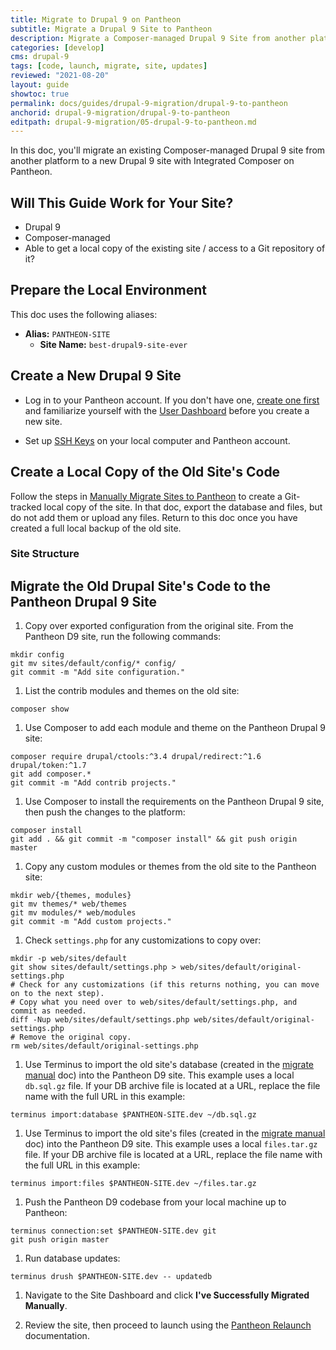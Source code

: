 ```yaml
---
title: Migrate to Drupal 9 on Pantheon
subtitle: Migrate a Drupal 9 Site to Pantheon
description: Migrate a Composer-managed Drupal 9 Site from another platform to Pantheon.
categories: [develop]
cms: drupal-9
tags: [code, launch, migrate, site, updates]
reviewed: "2021-08-20"
layout: guide
showtoc: true
permalink: docs/guides/drupal-9-migration/drupal-9-to-pantheon
anchorid: drupal-9-migration/drupal-9-to-pantheon
editpath: drupal-9-migration/05-drupal-9-to-pantheon.md
---
```


In this doc, you'll migrate an existing Composer-managed Drupal 9 site from another platform to a new Drupal 9 site with Integrated Composer on Pantheon.

## Will This Guide Work for Your Site?

- Drupal 9
- Composer-managed
- Able to get a local copy of the existing site / access to a Git repository of it?

## Prepare the Local Environment

<Partial file="drupal-9/prepare-local-environment.md" />

This doc uses the following aliases:

- **Alias:** `PANTHEON-SITE`
  - **Site Name:** `best-drupal9-site-ever`

## Create a New Drupal 9 Site

- Log in to your Pantheon account. If you don't have one, [create one first](https://pantheon.io/register?docs) and familiarize yourself with the [User Dashboard](/guides/quickstart/user-dashboard) before you create a new site.

- Set up [SSH Keys](/ssh-keys) on your local computer and Pantheon account.

## Create a Local Copy of the Old Site's Code

Follow the steps in [Manually Migrate Sites to Pantheon](/migrate-manual#import-your-code) to create a Git-tracked local copy of the site. In that doc, export the database and files, but do not add them or upload any files. Return to this doc once you have created a full local backup of the old site.

### Site Structure

<Partial file="ic-upstream-structure.md" />

## Migrate the Old Drupal Site's Code to the Pantheon Drupal 9 Site

1. Copy over exported configuration from the original site. From the Pantheon D9 site, run the following commands:

  ```bash{promptUser: user}
  mkdir config
  git mv sites/default/config/* config/
  git commit -m "Add site configuration."
  ```

1. List the contrib modules and themes on the old site:

  ```bash{promptUser: user}
  composer show
  ```

1. Use Composer to add each module and theme on the Pantheon Drupal 9 site:

  ```bash{promptUser: user}
  composer require drupal/ctools:^3.4 drupal/redirect:^1.6 drupal/token:^1.7
  git add composer.*
  git commit -m "Add contrib projects."
  ```

1. Use Composer to install the requirements on the Pantheon Drupal 9 site, then push the changes to the platform:

  ```bash{promptUser: user}
  composer install
  git add . && git commit -m "composer install" && git push origin master
  ```

1. Copy any custom modules or themes from the old site to the Pantheon site:

  ```bash{promptUser: user}
  mkdir web/{themes, modules}
  git mv themes/* web/themes
  git mv modules/* web/modules
  git commit -m "Add custom projects."
  ```

1. Check `settings.php` for any customizations to copy over:

  ```bash{promptUser: user}
  mkdir -p web/sites/default
  git show sites/default/settings.php > web/sites/default/original-settings.php
  # Check for any customizations (if this returns nothing, you can move on to the next step).
  # Copy what you need over to web/sites/default/settings.php, and commit as needed.
  diff -Nup web/sites/default/settings.php web/sites/default/original-settings.php
  # Remove the original copy.
  rm web/sites/default/original-settings.php
  ```

1. Use Terminus to import the old site's database (created in the [migrate manual](/migrate-manual#add-your-database) doc) into the Pantheon D9 site. This example uses a local `db.sql.gz` file. If your DB archive file is located at a URL, replace the file name with the full URL in this example:

  ```bash{promptUser: user}
  terminus import:database $PANTHEON-SITE.dev ~/db.sql.gz
  ```

1. Use Terminus to import the old site's files (created in the [migrate manual](/migrate-manual#upload-your-files) doc) into the Pantheon D9 site. This example uses a local `files.tar.gz` file. If your DB archive file is located at a URL, replace the file name with the full URL in this example:

  ```bash{promptUser: user}
  terminus import:files $PANTHEON-SITE.dev ~/files.tar.gz
  ```

1. Push the Pantheon D9 codebase from your local machine up to Pantheon:

  ```bash{promptUser: user}
  terminus connection:set $PANTHEON-SITE.dev git
  git push origin master
  ```

1. Run database updates:

  ```bash{promptUser: user}
  terminus drush $PANTHEON-SITE.dev -- updatedb
  ```

1. Navigate to the Site Dashboard and click **I've Successfully Migrated Manually**.

1. Review the site, then proceed to launch using the [Pantheon Relaunch](/relaunch) documentation.
